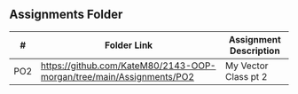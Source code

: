 ##  Assignments Folder

|   #   | Folder Link | Assignment Description |
| :---: | ----------- | ---------------------- |
|  PO2  |https://github.com/KateM80/2143-OOP-morgan/tree/main/Assignments/PO2| My Vector Class pt 2|
